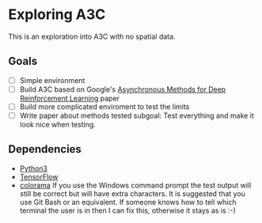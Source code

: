 # Exploring A3C

This is an exploration into A3C with no spatial data.

## Goals
- [ ] Simple environment
- [ ] Build A3C based on Google's [Asynchronous Methods for Deep Reinforcement Learning](https://arxiv.org/pdf/1602.01783.pdf) paper
- [ ] Build more complicated enviroment to test the limits
- [ ] Write paper about methods tested
subgoal: 
Test everything and make it look nice when testing.

## Dependencies
- [Python3](https://www.python.org/download/releases/3.0/)
- [TensorFlow](https://www.tensorflow.org/)
- [colorama](https://github.com/tartley/colorama)
If you use the Windows command prompt the test output will still be correct but will have extra characters. It is suggested that you use Git Bash or an equivalent. If someone knows how to tell which terminal the user is in then I can fix this, otherwise it stays as is :-)